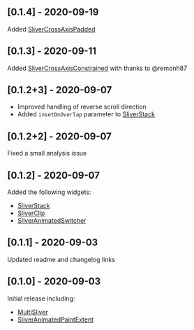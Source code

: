 ## [0.1.4] - 2020-09-19

Added [SliverCrossAxisPadded]

## [0.1.3] - 2020-09-11

Added [SliverCrossAxisConstrained] with thanks to @remonh87

## [0.1.2+3] - 2020-09-07

- Improved handling of reverse scroll direction
- Added `insetOnOverlap` parameter to [SliverStack]

## [0.1.2+2] - 2020-09-07

Fixed a small analysis issue

## [0.1.2] - 2020-09-07

Added the following widgets:
- [SliverStack]
- [SliverClip]
- [SliverAnimatedSwitcher]

## [0.1.1] - 2020-09-03

Updated readme and changelog links

## [0.1.0] - 2020-09-03

Initial release including:
- [MultiSliver]
- [SliverAnimatedPaintExtent]

[MultiSliver]: https://github.com/Kavantix/sliver_tools/blob/master/lib/src/multi_sliver.dart
[SliverAnimatedPaintExtent]: https://github.com/Kavantix/sliver_tools/blob/master/lib/src/sliver_animated_paint_extent.dart
[SliverStack]: https://github.com/Kavantix/sliver_tools/blob/master/lib/src/sliver_stack.dart
[SliverClip]: https://github.com/Kavantix/sliver_tools/blob/master/lib/src/sliver_clip.dart
[SliverAnimatedSwitcher]: https://github.com/Kavantix/sliver_tools/blob/master/lib/src/sliver_animated_switcher.dart
[SliverCrossAxisConstrained]: https://github.com/Kavantix/sliver_tools/blob/master/lib/src/sliver_cross_axis_constrained.dart
[SliverCrossAxisPadded]: https://github.com/Kavantix/sliver_tools/blob/master/lib/src/sliver_cross_axis_padded.dart
